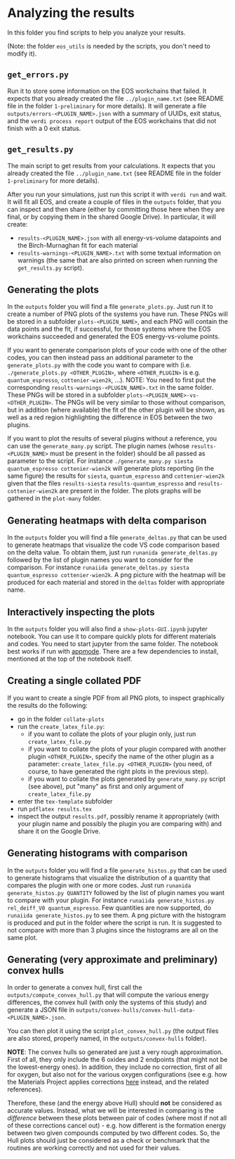 # Analyzing the results

In this folder you find scripts to help you analyze your results.

(Note: the folder `eos_utils` is needed by the scripts, you don't need to modify it).

## `get_errors.py`

Run it to store some information on the EOS workchains that failed.
It expects that you already created the file `../plugin_name.txt` (see README file in the folder `1-preliminary` for more details). It will generate a file `outputs/errors-<PLUGIN_NAME>.json` with a summary of UUIDs, exit status, and the `verdi process report` output of the EOS workchains that did not finish with a 0 exit status.

## `get_results.py`

The main script to get results from your calculations.
It expects that you already created the file `../plugin_name.txt` (see README file in the folder `1-preliminary` for more details).

After you run your simulations, just run this script it with `verdi run` and wait.
It will fit all EOS, and create a couple of files in the `outputs` folder, that you can inspect and then share (either by committing those here when they are final, or by copying them in the shared Google Drive).
In particular, it will create:
- `results-<PLUGIN_NAME>.json` with all energy-vs-volume datapoints and the Birch-Murnaghan fit for each material
- `results-warnings-<PLUGIN_NAME>.txt` with some textual information on warnings (the same that are also printed on screen when running the `get_results.py` script).

## Generating the plots
In the `outputs` folder you will find a file `generate_plots.py`. Just run it to create a number of PNG plots of the systems you have run. These PNGs will be stored in a subfolder `plots-<PLUGIN_NAME>`, and each PNG will contain the data points and the fit, if successful, for those systems where the EOS workchains succeeded and generated the EOS energy-vs-volume points.

If you want to generate comparison plots of your code with one of the other codes, you can then instead pass an additional parameter to the `generate_plots.py` with the code you want to compare with (i.e. `./generate_plots.py <OTHER_PLUGIN>`, where `<OTHER_PLUGIN>` is e.g. `quantum_espresso`, `cottenier-wien2k`, ...). NOTE: You need to first put the corresponding `results-warnings-<PLUGIN_NAME>.txt` in the same folder.
These PNGs will be stored in a subfolder `plots-<PLUGIN_NAME>-vs-<OTHER_PLUGIN>`. The PNGs will be very similar to those without comparison, but in addition (where available) the fit of the other plugin will be shown, as well as a red region highlighting the difference in EOS between the two plugins.

If you want to plot the results of several plugins without a reference, you can use the `generate_many.py` script. The plugin names (whose
`results-<PLUGIN_NAME>` must be present in the folder) should be all passed as parameter to the script.
For instance `./generate_many.py siesta quantum_espresso cottenier-wien2k` will generate plots reporting (in the same figure) the results
for `siesta`, `quantum_espresso` and `cottenier-wien2k` given that the files `results-siesta` `results-quantum_espresso` and 
`results-cottenier-wien2k` are present in the folder.
The plots graphs will be gathered in the `plot-many` folder.

## Generating heatmaps with delta comparison
In the `outputs` folder you will find a file `generate_deltas.py` that can be used to generate heatmaps that visualize the code VS code comparison based on the delta value.
To obtain them, just run `runanida generate_deltas.py` followed by the list of plugin names you want to consider for the comparison. For instance `runaiida generate_deltas.py siesta quantum_espresso cottenier-wien2k`.
A png picture with the heatmap will be produced for each material and stored in the `deltas` folder with appropriate name.

## Interactively inspecting the plots
In the `outputs` folder you will also find a `show-plots-GUI.ipynb` jupyter notebook.
You can use it to compare quickly plots for different materials and codes.
You need to start jupyter from the same folder. The notebook best works if run with [appmode](https://github.com/oschuett/appmode).
There are a few dependencies to install, mentioned at the top of the notebook itself.

## Creating a single collated PDF
If you want to create a single PDF from all PNG plots, to inspect graphically the results do the following:

- go in the folder `collate-plots`
- run the `create_latex_file.py`:
  - if you want to collate the plots of your plugin only, just run `create_latex_file.py`
  - if you want to collate the plots of your plugin compared with another plugin `<OTHER_PLUGIN>`, specify the name of the other plugin as a parameter: `create_latex_file.py <OTHER_PLUGIN>` (you need, of course, to have generated the right plots in the previous step).
  - if you want to collate the plots generated by `generate_many.py` script (see above), put "many" as first and only argument of `create_latex_file.py`
- enter the `tex-template` subfolder
- run `pdflatex results.tex`
- inspect the output `results.pdf`, possibly rename it appropriately (with your plugin name and possibly the plugin you are comparing with) and share it on the Google Drive.

## Generating histograms with comparison
In the `outputs` folder you will find a file `generate_histos.py` that can be used to generate histograms that visualize the 
distribution of a quantity that compares the plugin with one or more codes.
Just run `runanida generate_histos.py QUANTITY` followed by the list of plugin names you want to compare with your plugin. 
For instance `runaiida generate_histos.py rel_deiff_V0 quantum_espresso`.
Few quantities are now supported, do `runaiida generate_histos.py` to see them.
A png picture with the histogram is produced and put in the folder where the script is run.
It is suggested to not compare with more than 3 plugins since the histograms are all on the same plot.

## Generating (very approximate and preliminary) convex hulls

In order to generate a convex hull, first call the `outputs/compute_convex_hull.py` that will compute the various
energy differences, the convex hull (with only the systems of this study) and generate a JSON file in
`outputs/convex-hulls/convex-hull-data-<PLUGIN_NAME>.json`.

You can then plot it using the script `plot_convex_hull.py` (the output files are also stored, properly
named, in the `outputs/convex-hulls` folder).

**NOTE**: The convex hulls so generated are just a very rough approximation. First of all, they only include the 6 oxides and 2 endpoints (that might not be the lowest-energy ones). In addition, they include no correction, first of all for oxygen, but also not for the various oxygen configurations (see e.g. how the Materials Project applies corrections [here](https://docs.materialsproject.org/methodology/total-energies/#anion-corrections) instead, and the related references).

Therefore, these (and the energy above Hull) should **not** be considered as accurate values.
Instead, what we will be interested in comparing is the *difference* between these plots between pair of codes (where most if not all of these corrections cancel out) - e.g. how different is the formation energy between two given compounds computed by two different codes. So, the Hull plots should just be considered as a check or benchmark that the routines are working correctly and not used for their values.

